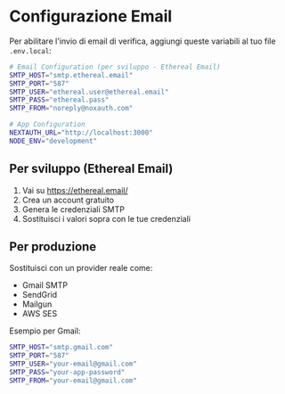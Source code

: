 # Configurazione Email

Per abilitare l'invio di email di verifica, aggiungi queste variabili al tuo file `.env.local`:

```bash
# Email Configuration (per sviluppo - Ethereal Email)
SMTP_HOST="smtp.ethereal.email"
SMTP_PORT="587"
SMTP_USER="ethereal.user@ethereal.email"
SMTP_PASS="ethereal.pass"
SMTP_FROM="noreply@noxauth.com"

# App Configuration
NEXTAUTH_URL="http://localhost:3000"
NODE_ENV="development"
```

## Per sviluppo (Ethereal Email)

1. Vai su https://ethereal.email/
2. Crea un account gratuito
3. Genera le credenziali SMTP
4. Sostituisci i valori sopra con le tue credenziali

## Per produzione

Sostituisci con un provider reale come:
- Gmail SMTP
- SendGrid
- Mailgun
- AWS SES

Esempio per Gmail:
```bash
SMTP_HOST="smtp.gmail.com"
SMTP_PORT="587"
SMTP_USER="your-email@gmail.com"
SMTP_PASS="your-app-password"
SMTP_FROM="your-email@gmail.com"
```
